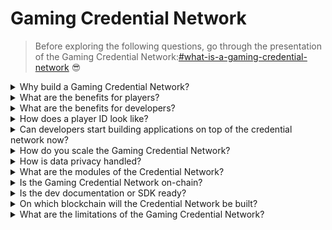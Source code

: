 # Gaming Credential Network

> Before exploring the following questions, go through the presentation of the Gaming Credential Network:[#what-is-a-gaming-credential-network](gaming-credential-network.md#what-is-a-gaming-credential-network "mention") :sunglasses:

<details>

<summary>Why build a Gaming Credential Network?</summary>

In today's society, where leisure time is becoming increasingly abundant, players spend countless hours immersed in gaming worlds. Yet, the data generated from these experiences is often undervalued and fragmented across multiple games. XBorg recognizes the value of players' time and seeks to make their data meaningful and valuable. Think of it as a gaming [**Decentralized Identifier (DID)**](https://www.w3.org/TR/did-core/) system.\
\
Furthermore, the Gaming Credential Network allows for the creation of better gaming applications and interoperability bound to the identity of players.

</details>

<details>

<summary>What are the benefits for players?</summary>

* Players own and centralize their gaming data in one place
* Players gain access to gaming applications and utilities within the ecosystem
* Players can monetize their data

</details>

<details>

<summary>What are the benefits for developers?</summary>

* Developers can develop custom player experiences
* Businesses can acquire users by targeting players for a fee
* The Gaming Credential Network provides instant access to games and developers, expanding their reach
* Developers can access more granular data, enhancing matchmaking accuracy and other app features
* The platform enables new use cases for applications, including reputation-based lending

</details>

<details>

<summary>How does a player ID look like?</summary>

The player ID is a Soulbound token representing an aggregation of all Soulbound tokens obtained by the user. The player ID also incorporates Soulbound tokens outside of the XBorg ecosystem such as Lens protocol.

</details>

<details>

<summary>Can developers start building applications on top of the credential network now?</summary>

Currently, the Gaming Credential Network is centralized. Upon decentralization of the network, developers can build on top of it.

</details>

<details>

<summary>How do you scale the Gaming Credential Network?</summary>

The gaming and community engagement app is the main application that allows us to scale the Gaming Credential Network.

</details>

<details>

<summary>How is data privacy handled?</summary>

Iterations of the protocol in the future will allow players to disclose pertinent data points selectively by enabling opt-in/opt-out functionality. Furthermore, zero-knowledge technologies are set to be incorporated in subsequent updates, underscoring the platform's unwavering commitment to privacy and data security.

</details>

<details>

<summary>What are the modules of the Credential Network?</summary>

* Community
* Player
* Game

#### ![](../.gitbook/assets/modules.png)

</details>

<details>

<summary>Is the Gaming Credential Network on-chain?</summary>

At present, the Gaming Credential Network is securely stored off-chain. However, as the ecosystem garners traction and the user base surpasses the 100,000 threshold, the network will seamlessly transition onto the blockchain, underscoring XBorg's steadfast commitment to accessibility and transparency.

</details>

<details>

<summary>Is the dev documentation or SDK ready?</summary>

It's currently in the works but probably won't be released until the end of summer 2024.

</details>

<details>

<summary>On which blockchain will the Credential Network be built?</summary>

Initially, Polygon and other L2. As the Network gains traction, it will become its own L2/L3, known as the Borg chain.

</details>

<details>

<summary>What are the limitations of the Gaming Credential Network?</summary>

* **Sybil resistance:** An inherent constraint of network infrastructure lies in the susceptibility of its users to adopt false personas or leverage advanced technologies such as artificial intelligence to manipulate their digital identities. To mitigate the detrimental effects of Sybil attacks, one effective strategy involves the incorporation of a Proof of Identity mechanism into the network's underlying protocol.

<!---->

* **Scale**: The true value proposition of the credential network is contingent upon achieving a requisite level of network scale, a priority that currently holds significant strategic importance for XBorg. However, once this objective is realized, the potential utilities that can be derived from the network are truly boundless.

</details>
